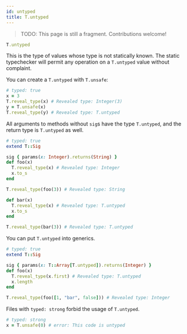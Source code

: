```yaml
---
id: untyped
title: T.untyped
---
```


> TODO: This page is still a fragment. Contributions welcome!

```ruby
T.untyped
```

This is the type of values whose type is not statically known. The static typechecker will permit any operation on a
`T.untyped` value without complaint.

You can create a `T.untyped` with `T.unsafe`:

```ruby
# typed: true
x = 3
T.reveal_type(x) # Revealed type: Integer(3)
y = T.unsafe(x)
T.reveal_type(y) # Revealed type: T.untyped
```

All arguments to methods without `sig`s have the type `T.untyped`, and the return type is `T.untyped` as well.

```ruby
# typed: true
extend T::Sig

sig { params(x: Integer).returns(String) }
def foo(x)
  T.reveal_type(x) # Revealed type: Integer
  x.to_s
end

T.reveal_type(foo(3)) # Revealed type: String

def bar(x)
  T.reveal_type(x) # Revealed type: T.untyped
  x.to_s
end

T.reveal_type(bar(3)) # Revealed type: T.untyped
```

You can put `T.untyped` into generics.

```ruby
# typed: true
extend T::Sig

sig { params(x: T::Array[T.untyped]).returns(Integer) }
def foo(x)
  T.reveal_type(x.first) # Revealed type: T.untyped
  x.length
end

T.reveal_type(foo([1, "bar", false])) # Revealed type: Integer
```

Files with `typed: strong` forbid the usage of `T.untyped`.

```ruby
# typed: strong
x = T.unsafe(0) # error: This code is untyped
```
